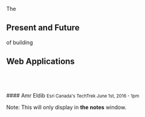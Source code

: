 The
## Present and Future 
of building
## Web Applications
<br>
<br>
<br>
#### Amr Eldib
<small>
Esri Canada's TechTrek   
June 1st, 2016 - 1pm
</small>

Note:
This will only display in **the notes** window.  
